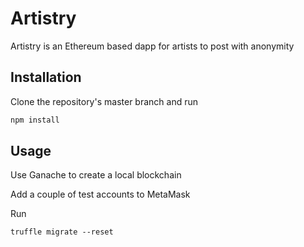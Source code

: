 # Artistry

Artistry is an Ethereum based dapp for artists to post with anonymity
## Installation

Clone the repository's master branch and run

```bash
npm install
```

## Usage

Use Ganache to create a local blockchain

Add a couple of test accounts to MetaMask 

Run 

```
truffle migrate --reset

```
